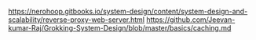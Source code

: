 https://nerohoop.gitbooks.io/system-design/content/system-design-and-scalability/reverse-proxy-web-server.html
https://github.com/Jeevan-kumar-Raj/Grokking-System-Design/blob/master/basics/caching.md